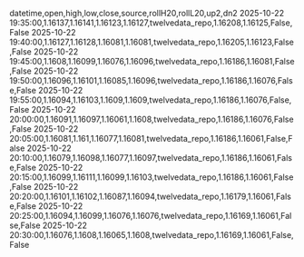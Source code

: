 datetime,open,high,low,close,source,rollH20,rollL20,up2,dn2
2025-10-22 19:35:00,1.16137,1.16141,1.16123,1.16127,twelvedata_repo,1.16208,1.16125,False,False
2025-10-22 19:40:00,1.16127,1.16128,1.16081,1.16081,twelvedata_repo,1.16205,1.16123,False,False
2025-10-22 19:45:00,1.1608,1.16099,1.16076,1.16096,twelvedata_repo,1.16186,1.16081,False,False
2025-10-22 19:50:00,1.16096,1.16101,1.16085,1.16096,twelvedata_repo,1.16186,1.16076,False,False
2025-10-22 19:55:00,1.16094,1.16103,1.1609,1.1609,twelvedata_repo,1.16186,1.16076,False,False
2025-10-22 20:00:00,1.16091,1.16097,1.16061,1.1608,twelvedata_repo,1.16186,1.16076,False,False
2025-10-22 20:05:00,1.16081,1.161,1.16077,1.16081,twelvedata_repo,1.16186,1.16061,False,False
2025-10-22 20:10:00,1.16079,1.16098,1.16077,1.16097,twelvedata_repo,1.16186,1.16061,False,False
2025-10-22 20:15:00,1.16099,1.16111,1.16099,1.16103,twelvedata_repo,1.16186,1.16061,False,False
2025-10-22 20:20:00,1.16101,1.16102,1.16087,1.16094,twelvedata_repo,1.16179,1.16061,False,False
2025-10-22 20:25:00,1.16094,1.16099,1.16076,1.16076,twelvedata_repo,1.16169,1.16061,False,False
2025-10-22 20:30:00,1.16076,1.1608,1.16065,1.1608,twelvedata_repo,1.16169,1.16061,False,False
